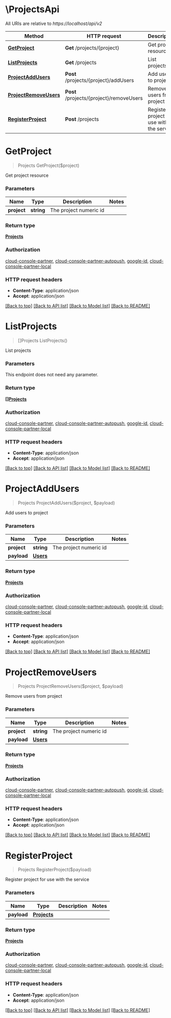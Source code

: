 # \ProjectsApi

All URIs are relative to *https://localhost/api/v2*

Method | HTTP request | Description
------------- | ------------- | -------------
[**GetProject**](ProjectsApi.md#GetProject) | **Get** /projects/{project} | Get project resource
[**ListProjects**](ProjectsApi.md#ListProjects) | **Get** /projects | List projects
[**ProjectAddUsers**](ProjectsApi.md#ProjectAddUsers) | **Post** /projects/{project}/addUsers | Add users to project
[**ProjectRemoveUsers**](ProjectsApi.md#ProjectRemoveUsers) | **Post** /projects/{project}/removeUsers | Remove users from project
[**RegisterProject**](ProjectsApi.md#RegisterProject) | **Post** /projects | Register project for use with the service


# **GetProject**
> Projects GetProject($project)

Get project resource


### Parameters

Name | Type | Description  | Notes
------------- | ------------- | ------------- | -------------
 **project** | **string**| The project numeric id | 

### Return type

[**Projects**](Projects.md)

### Authorization

[cloud-console-partner](../README.md#cloud-console-partner), [cloud-console-partner-autopush](../README.md#cloud-console-partner-autopush), [google-id](../README.md#google-id), [cloud-console-partner-local](../README.md#cloud-console-partner-local)

### HTTP request headers

 - **Content-Type**: application/json
 - **Accept**: application/json

[[Back to top]](#) [[Back to API list]](../README.md#documentation-for-api-endpoints) [[Back to Model list]](../README.md#documentation-for-models) [[Back to README]](../README.md)

# **ListProjects**
> []Projects ListProjects()

List projects


### Parameters
This endpoint does not need any parameter.

### Return type

[**[]Projects**](Projects.md)

### Authorization

[cloud-console-partner](../README.md#cloud-console-partner), [cloud-console-partner-autopush](../README.md#cloud-console-partner-autopush), [google-id](../README.md#google-id), [cloud-console-partner-local](../README.md#cloud-console-partner-local)

### HTTP request headers

 - **Content-Type**: application/json
 - **Accept**: application/json

[[Back to top]](#) [[Back to API list]](../README.md#documentation-for-api-endpoints) [[Back to Model list]](../README.md#documentation-for-models) [[Back to README]](../README.md)

# **ProjectAddUsers**
> Projects ProjectAddUsers($project, $payload)

Add users to project


### Parameters

Name | Type | Description  | Notes
------------- | ------------- | ------------- | -------------
 **project** | **string**| The project numeric id | 
 **payload** | [**Users**](Users.md)|  | 

### Return type

[**Projects**](Projects.md)

### Authorization

[cloud-console-partner](../README.md#cloud-console-partner), [cloud-console-partner-autopush](../README.md#cloud-console-partner-autopush), [google-id](../README.md#google-id), [cloud-console-partner-local](../README.md#cloud-console-partner-local)

### HTTP request headers

 - **Content-Type**: application/json
 - **Accept**: application/json

[[Back to top]](#) [[Back to API list]](../README.md#documentation-for-api-endpoints) [[Back to Model list]](../README.md#documentation-for-models) [[Back to README]](../README.md)

# **ProjectRemoveUsers**
> Projects ProjectRemoveUsers($project, $payload)

Remove users from project


### Parameters

Name | Type | Description  | Notes
------------- | ------------- | ------------- | -------------
 **project** | **string**| The project numeric id | 
 **payload** | [**Users**](Users.md)|  | 

### Return type

[**Projects**](Projects.md)

### Authorization

[cloud-console-partner](../README.md#cloud-console-partner), [cloud-console-partner-autopush](../README.md#cloud-console-partner-autopush), [google-id](../README.md#google-id), [cloud-console-partner-local](../README.md#cloud-console-partner-local)

### HTTP request headers

 - **Content-Type**: application/json
 - **Accept**: application/json

[[Back to top]](#) [[Back to API list]](../README.md#documentation-for-api-endpoints) [[Back to Model list]](../README.md#documentation-for-models) [[Back to README]](../README.md)

# **RegisterProject**
> Projects RegisterProject($payload)

Register project for use with the service


### Parameters

Name | Type | Description  | Notes
------------- | ------------- | ------------- | -------------
 **payload** | [**Projects**](Projects.md)|  | 

### Return type

[**Projects**](Projects.md)

### Authorization

[cloud-console-partner](../README.md#cloud-console-partner), [cloud-console-partner-autopush](../README.md#cloud-console-partner-autopush), [google-id](../README.md#google-id), [cloud-console-partner-local](../README.md#cloud-console-partner-local)

### HTTP request headers

 - **Content-Type**: application/json
 - **Accept**: application/json

[[Back to top]](#) [[Back to API list]](../README.md#documentation-for-api-endpoints) [[Back to Model list]](../README.md#documentation-for-models) [[Back to README]](../README.md)

